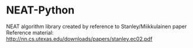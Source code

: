 # NEAT-Python
NEAT algorithm library created by reference to Stanley/Miikkulainen paper
Reference material: http://nn.cs.utexas.edu/downloads/papers/stanley.ec02.pdf
